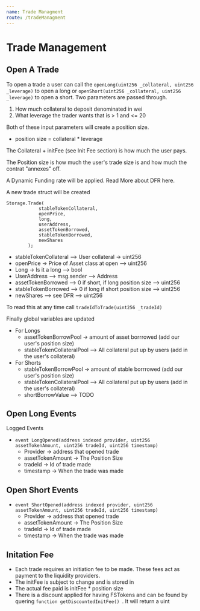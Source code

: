 ```yaml
---
name: Trade Managment
route: /tradeManagment
---
```


# Trade Management

## Open A Trade
To open a trade a user can call the ```openLong(uint256 _collateral, uint256 _leverage)``` to open a long or ```openShort(uint256 _collateral, uint256 _leverage)``` to open a short. Two parameters are passed through. 
1. How much collateral to deposit denominated in wei
2. What leverage the trader wants that is > 1 and <= 20

Both of these input parameters will create a position size. 
* position size = collateral * leverage 

The Collateral + initFee (see Init Fee section) is how much the user pays.

The Position size is how much the user's trade size is and how much the contrat "annexes" off. 

A Dynamic Funding rate will be applied. Read More about DFR here.

A new trade struct will be created 
```
Storage.Trade(
            stableTokenCollateral,
            openPrice,
            long,
            userAddress,
            assetTokenBorrowed,
            stableTokenBorrowed,
            newShares
        );
```
* stableTokenCollateral --> User collateral -> uint256
* openPrice -> Price of Asset class at open --> uint256
* Long -> Is it a long --> bool
* UserAddress --> msg.sender --> Address
* assetTokenBorrowed --> 0 if short, if long position size --> uint256
* stableTokenBorrowed --> 0 if long if short position size --> uint256
* newShares --> see DFR --> uint256

To read this at any time call ```tradeIdToTrade(uint256 _tradeId)```

Finally global variables are updated 
* For Longs
    * assetTokenBorrowPool -> amount of asset borrrowed (add our user's position size)
    * stableTokenCollateralPool --> All collateral put up by users (add in the user's collateral)
* For Shorts 
    * stableTokenBorrowPool -> amount of stable borrrowed (add our user's position size)
    * stableTokenCollateralPool --> All collateral put up by users (add in the user's collateral)
    * shortBorrowValue --> TODO
## Open Long Events

Logged Events 
* ```event LongOpened(address indexed provider, uint256 assetTokenAmount, uint256 tradeId, uint256 timestamp)```
    * Provider -> address that opened trade
    * assetTokenAmount -> The Position Size 
    * tradeId -> Id of trade made
    * timestamp -> When the trade was made




## Open Short Events
* ```event ShortOpened(address indexed provider, uint256 assetTokenAmount, uint256 tradeId, uint256 timestamp)```
    * Provider -> address that opened trade
    * assetTokenAmount -> The Position Size 
    * tradeId -> Id of trade made
    * timestamp -> When the trade was made

## Initation Fee 
* Each trade requires an initiation fee to be made. These fees act as payment to the liquidity providers. 
* The initFee is subject to change and is stored in 
* The actual fee paid is initFee * position size 
* There is a discount applied for having FSTokens and can be found by quering ```function getDiscountedInitFee() ```. It will return a uint
